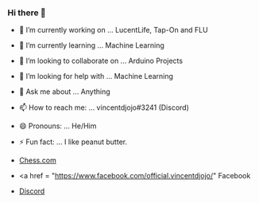 ### Hi there 👋

- 🔭 I’m currently working on ... LucentLife, Tap-On and FLU
- 🌱 I’m currently learning ... Machine Learning
- 👯 I’m looking to collaborate on ... Arduino Projects
- 🤔 I’m looking for help with ... Machine Learning
- 💬 Ask me about ... Anything
- 📫 How to reach me: ... vincentdjojo#3241 (Discord)
- 😄 Pronouns: ... He/Him
- ⚡ Fun fact: ... I like peanut butter.

- <a href = "https://www.chess.com/member/vincentdjojo"> Chess.com </a>
- <a href = "https://www.facebook.com/official.vincentdjojo/" Facebook </a>
- <a href = "http://bit.ly/AmbitiousNoobs"> Discord </a>

